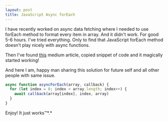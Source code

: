 ```yaml
---
layout: post
title: JavaScript Async forEach
---
```


I have recently worked on async data fetching where I needed to use forEach method to format every item in array. And it didn't work. For good 5-6 hours. I've tried everything. Only to find that JavaScript forEach method doesn't play nicely with async functions.

Then I've found [this](https://codeburst.io/javascript-async-await-with-foreach-b6ba62bbf404) medium article, copied snippet of code and it magically started working!

And here I am, happy man sharing this solution for future self and all other people with same issue.

```js
async function asyncForEach(array, callback) {
  for (let index = 0; index < array.length; index++) {
    await callback(array[index], index, array)
  }
}
```

Enjoy! It just works™️*.*

<!-- resources:
  - name: Awesome post that resolved issue
    url: https://codeburst.io/javascript-async-await-with-foreach-b6ba62bbf404 -->
